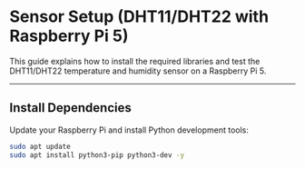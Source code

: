 # Sensor Setup (DHT11/DHT22 with Raspberry Pi 5)

This guide explains how to install the required libraries and test the DHT11/DHT22 temperature and humidity sensor on a Raspberry Pi 5.

---

## Install Dependencies
Update your Raspberry Pi and install Python development tools:

```bash
sudo apt update
sudo apt install python3-pip python3-dev -y
